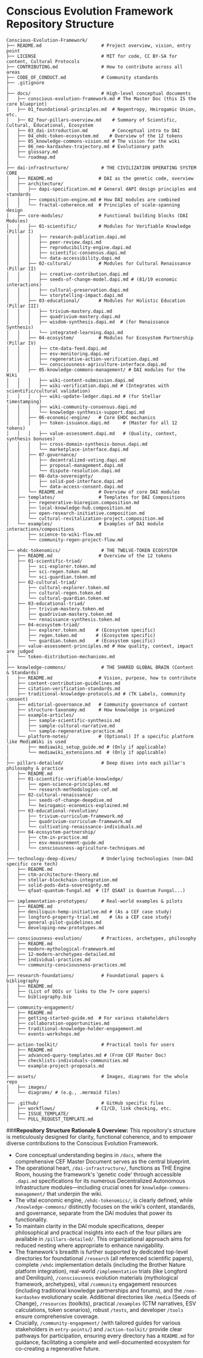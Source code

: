 # Conscious Evolution Framework Repository Structure

```
Conscious-Evolution-Framework/
├── README.md                      # Project overview, vision, entry point
├── LICENSE                        # MIT for code, CC BY-SA for content, Cultural Protocols
├── CONTRIBUTING.md                # How to contribute across all areas
├── CODE_OF_CONDUCT.md             # Community standards
├── .gitignore
|
├── docs/                          # High-level conceptual documents
│   ├── conscious-evolution-framework.md # The Master Doc (this IS the core blueprint)
│   ├── 01_foundational-principles.md  # Negentropy, Heirogamic Union, etc.
│   ├── 02_four-pillars-overview.md    # Summary of Scientific, Cultural, Educational, Ecosystem
│   ├── 03_dai-introduction.md         # Conceptual intro to DAI
│   ├── 04_ehdc-token-ecosystem.md    # Overview of the 12 tokens
│   ├── 05_knowledge-commons-vision.md # The vision for the wiki
│   ├── 06_neo-kardashev-trajectory.md # Evolutionary path
│   ├── glossary.md
│   └── roadmap.md
|
├── dai-infrastructure/            # THE CIVILIZATION OPERATING SYSTEM CORE
│   ├── README.md                 # DAI as the genetic code, overview
│   ├── architecture/
│   │   ├── dapi-specification.md # General dAPI design principles and standards
│   │   ├── composition-engine.md # How DAI modules are combined
│   │   └── fractal-coherence.md  # Principles of scale-spanning design
│   ├── core-modules/             # Functional building blocks (DAI Modules)
│   │   ├── 01-scientific/        # Modules for Verifiable Knowledge (Pillar I)
│   │   │   ├── research-publication.dapi.md
│   │   │   ├── peer-review.dapi.md
│   │   │   ├── reproducibility-engine.dapi.md
│   │   │   ├── scientific-consensus.dapi.md
│   │   │   └── data-accessibility.dapi.md
│   │   ├── 02-cultural/          # Modules for Cultural Renaissance (Pillar II)
│   │   │   ├── creative-contribution.dapi.md
│   │   │   ├── seeds-of-change-model.dapi.md # (81/19 economic interactions)
│   │   │   ├── cultural-preservation.dapi.md
│   │   │   └── storytelling-impact.dapi.md
│   │   ├── 03-educational/       # Modules for Holistic Education (Pillar III)
│   │   │   ├── trivium-mastery.dapi.md
│   │   │   ├── quadrivium-mastery.dapi.md
│   │   │   ├── wisdom-synthesis.dapi.md  # (for Renaissance Synthesis)
│   │   │   └── integrated-learning.dapi.md
│   │   ├── 04-ecosystem/         # Modules for Ecosystem Partnership (Pillar IV)
│   │   │   ├── ctm-data-feed.dapi.md
│   │   │   ├── esv-monitoring.dapi.md
│   │   │   ├── regenerative-action-verification.dapi.md
│   │   │   └── consciousness-agriculture-interface.dapi.md
│   │   ├── 05-knowledge-commons-management/ # DAI modules for the Wiki
│   │   │   ├── wiki-content-submission.dapi.md
│   │   │   ├── wiki-verification.dapi.md # (Integrates with scientific/cultural validation)
│   │   │   ├── wiki-update-ledger.dapi.md # (for Stellar timestamping)
│   │   │   ├── wiki-community-consensus.dapi.md
│   │   │   └── knowledge-synthesis-support.dapi.md
│   │   ├── 06-economic-engine/   # Core EHDC mechanics
│   │   │   ├── token-issuance.dapi.md     # (Master for all 12 tokens)
│   │   │   ├── value-assessment.dapi.md   # (Quality, context, synthesis bonuses)
│   │   │   ├── cross-domain-synthesis-bonus.dapi.md
│   │   │   └── marketplace-interface.dapi.md
│   │   ├── 07-governance/
│   │   │   ├── decentralized-voting.dapi.md
│   │   │   ├── proposal-management.dapi.md
│   │   │   └── dispute-resolution.dapi.md
│   │   ├── 08-data-sovereignty/
│   │   │   ├── solid-pod-interface.dapi.md
│   │   │   └── data-access-consent.dapi.md
│   │   └── README.md             # Overview of core DAI modules
│   ├── templates/                # Templates for DAI Compositions
│   │   ├── regenerative-bioregion.composition.md
│   │   ├── local-knowledge-hub.composition.md
│   │   ├── open-research-initiative.composition.md
│   │   └── cultural-revitalization-project.composition.md
│   └── examples/                 # Examples of DAI module interactions/compositions
│       ├── science-to-wiki-flow.md
│       └── community-regen-project-flow.md
|
├── ehdc-tokenomics/               # THE TWELVE-TOKEN ECOSYSTEM
│   ├── README.md                 # Overview of the 12 tokens
│   ├── 01-scientific-triad/
│   │   ├── sci-explorer.token.md
│   │   ├── sci-regen.token.md
│   │   └── sci-guardian.token.md
│   ├── 02-cultural-triad/
│   │   ├── cultural-explorer.token.md
│   │   ├── cultural-regen.token.md
│   │   └── cultural-guardian.token.md
│   ├── 03-educational-triad/
│   │   ├── trivium-mastery.token.md
│   │   ├── quadrivium-mastery.token.md
│   │   └── renaissance-synthesis.token.md
│   ├── 04-ecosystem-triad/
│   │   ├── explorer.token.md    # (Ecosystem specific)
│   │   ├── regen.token.md       # (Ecosystem specific)
│   │   └── guardian.token.md    # (Ecosystem specific)
│   ├── value-assessment-principles.md # How quality, context, impact are judged
│   └── token-distribution-mechanisms.md
|
├── knowledge-commons/             # THE SHARED GLOBAL BRAIN (Content & Standards)
│   ├── README.md                 # Vision, purpose, how to contribute
│   ├── content-contribution-guidelines.md
│   ├── citation-verification-standards.md
│   ├── traditional-knowledge-protocols.md # (TK Labels, community consent)
│   ├── editorial-governance.md   # Community governance of content
│   ├── structure-taxonomy.md     # How knowledge is organized
│   ├── example-articles/
│   │   ├── sample-scientific-synthesis.md
│   │   ├── sample-cultural-narrative.md
│   │   └── sample-regenerative-practice.md
│   └── platform-notes/           # (Optional) If a specific platform like MediaWiki is used
│       ├── mediawiki_setup_guide.md # (Only if applicable)
│       └── mediawiki_extensions.md  # (Only if applicable)
|
├── pillars-detailed/              # Deep dives into each pillar's philosophy & practice
│   ├── README.md
│   ├── 01-scientific-verifiable-knowledge/
│   │   ├── open-science-principles.md
│   │   └── research-methodologies-cef.md
│   ├── 02-cultural-renaissance/
│   │   ├── seeds-of-change-deepdive.md
│   │   └── heirogamic-economics-explained.md
│   ├── 03-educational-revolution/
│   │   ├── trivium-curriculum-framework.md
│   │   ├── quadrivium-curriculum-framework.md
│   │   └── cultivating-renaissance-individuals.md
│   ├── 04-ecosystem-partnership/
│   │   ├── ctm-in-practice.md
│   │   ├── esv-measurement-guide.md
│   │   └── consciousness-agriculture-techniques.md
|
├── technology-deep-dives/         # Underlying technologies (non-DAI specific core tech)
│   ├── README.md
│   ├── ctm-architecture-theory.md
│   ├── stellar-blockchain-integration.md
│   ├── solid-pods-data-sovereignty.md
│   └── qfaat-quantum-fungal.md  # (If QSAAT is Quantum Fungal...)
|
├── implementation-prototypes/     # Real-world examples & pilots
│   ├── README.md
│   ├── deniliquin-hemp-initiative.md # (As a CEF case study)
│   ├── longford-property-trial.md    # (As a CEF case study)
│   ├── general-pilot-guidelines.md
│   └── developing-new-prototypes.md
|
├── consciousness-evolution/       # Practices, archetypes, philosophy
│   ├── README.md
│   ├── modern-mythological-framework.md
│   ├── 12-modern-archetypes-detailed.md
│   ├── individual-practices.md
│   └── community-consciousness-practices.md
|
├── research-foundations/          # Foundational papers & bibliography
│   ├── README.md
│   ├── (List of DOIs or links to the 7+ core papers)
│   └── bibliography.bib
|
├── community-engagement/
│   ├── README.md
│   ├── getting-started-guide.md  # For various stakeholders
│   ├── collaboration-opportunities.md
│   ├── traditional-knowledge-holder-engagement.md
│   └── events-workshops.md
|
├── action-toolkit/                # Practical tools for users
│   ├── README.md
│   ├── advanced-query-templates.md # (From CEF Master Doc)
│   ├── checklists-individuals-communities.md
│   └── example-project-proposals.md
|
├── assets/                        # Images, diagrams for the whole repo
│   ├── images/
│   └── diagrams/ # (e.g., .mermaid files)
|
├── .github/                       # GitHub specific files
│   ├── workflows/               # CI/CD, link checking, etc.
│   ├── ISSUE_TEMPLATE/
│   └── PULL_REQUEST_TEMPLATE.md
```

###**Repository Structure Rationale & Overview:** 
This repository's structure is meticulously designed for clarity, functional coherence, and to empower diverse contributions to the Conscious Evolution Framework.
- Core conceptual understanding begins in `/docs`, where the comprehensive CEF Master Document serves as the central blueprint.
- The operational heart, `/dai-infrastructure/`, functions as THE Engine Room, housing the framework's 'genetic code' through accessible `.dapi.md` specifications for its numerous Decentralized Autonomous Infrastructure modules—including crucial ones for `knowledge-commons-management/` that underpin the wiki.
- The vital economic engine, `/ehdc-tokenomics/`, is clearly defined, while `/knowledge-commons/` distinctly focuses on the wiki's content, standards, and governance, separate from the DAI modules that power its functionality.
- To maintain clarity in the DAI module specifications, deeper philosophical and practical insights into each of the four pillars are available in `/pillars-detailed/`. This organizational approach aims for reduced nesting where appropriate to enhance navigability.
- The framework's breadth is further supported by dedicated top-level directories for foundational `/research` (all referenced scientific papers), complete `/ehdc` implementation details (including the Brother Nature platform integration), real-world `/implementation` trials (like Longford and Deniliquin), `/consciousness` evolution materials (mythological framework, archetypes), vital `/community` engagement resources (including traditional knowledge partnerships and forums), and the `/neo-kardashev` evolutionary scale. Additional directories like `/media` (Seeds of Change), `/resources` (toolkits), practical `/examples` (CTM narratives, ESV calculations, token scenarios), robust `/tests`, and developer `/tools` ensure comprehensive coverage.
- Crucially, `/community-engagement/` (with tailored guides for various stakeholders in `entry-points/`) and `/action-toolkit/` provide clear pathways for participation, ensuring every directory has a `README.md` for guidance, facilitating a complete and well-documented ecosystem for co-creating a regenerative future.
